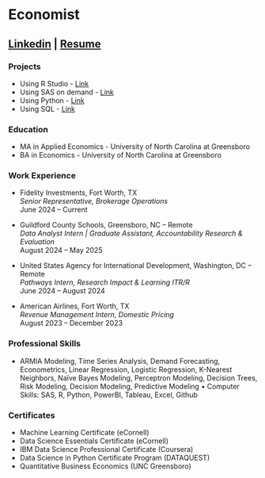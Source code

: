 # Economist
## [Linkedin](https://www.linkedin.com/in/khalilsakho) | [Resume](https://khalilsakho.github.io/ePortfolio/assets/Sakho,-K-Resume.pdf)

### Projects
- Using R Studio - [Link](https://khalilsakho.github.io/ePortfolio/rstudioprojects)
- Using SAS on demand - [Link](https://khalilsakho.github.io/ePortfolio/sasprojects)
- Using Python - [Link](https://khalilsakho.github.io/ePortfolio/pythonprojects)
- Using SQL - [Link](https://khalilsakho.github.io/ePortfolio/sqlprojects)

### Education
- MA in Applied Economics - University of North Carolina at Greensboro
- BA in Economics - University of North Carolina at Greensboro

### Work Experience

- Fidelity Investments, Fort Worth, TX\
*Senior Representative, Brokerage Operations*\
June 2024 – Current

- Guildford County Schools, Greensboro, NC – Remote\
*Data Analyst Intern | Graduate Assistant, Accountability Research & Evaluation*\
August 2024 – May 2025

- United States Agency for International Development, Washington, DC – Remote\
*Pathways Intern, Research Impact & Learning ITR/R*\
June 2024 – August 2024

- American Airlines, Fort Worth, TX\
*Revenue Management Intern, Domestic Pricing*\
August 2023 – December 2023

### Professional Skills
- ARMIA Modeling, Time Series Analysis, Demand Forecasting, Econometrics, Linear Regression, Logistic Regression, K-Nearest Neighbors, Naïve Bayes Modeling, Perceptron Modeling, Decision Trees, Risk Modeling, Decision Modeling, Predictive Modeling
•	Computer Skills: SAS, R, Python, PowerBI, Tableau, Excel, Github

  
### Certificates
- Machine Learning Certificate (eCornell)
- Data Science Essentials Certificate (eCornell)
- IBM Data Science Professional Certificate (Coursera)
- Data Science in Python Certificate Program (DATAQUEST)
- Quantitative Business Economics (UNC Greensboro)

